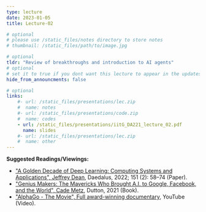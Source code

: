 ```yaml
---
type: lecture
date: 2023-01-05
title: Lecture-02

# optional
# please use /static_files/notes directory to store notes
# thumbnail: /static_files/path/to/image.jpg

# optional
tldr: "Review of breakthroughs and introduction to AI agents"
# optional
# set it to true if you dont want this lecture to appear in the updates section
hide_from_announcments: false

# optional
links: 
    #- url: /static_files/presentations/lec.zip
    #  name: notes
    #- url: /static_files/presentations/code.zip
    #  name: codes
    - url: /static_files/presentations/iitG_DA221_lecture_02.pdf
      name: slides
    #- url: /static_files/presentations/lec.zip
    #  name: other
---
```


**Suggested Readings/Viewings:**
- ["A Golden Decade of Deep Learning: Computing Systems and Applications", Jeffrey Dean](https://direct.mit.edu/daed/article/151/2/58/110623/A-Golden-Decade-of-Deep-Learning-Computing-Systems), Daedalus, 2022; 151 (2): 58–74 (Paper).
- ["Genius Makers: The Mavericks Who Brought A.I. to Google, Facebook, and the World", Cade Metz](https://www.amazon.in/Genius-Makers-Mavericks-Brought-Facebook/dp/1524742678), Dutton, 2021 (Book).
- ["AlphaGo - The Movie", Full award-winning documentary](https://www.youtube.com/watch?v=WXuK6gekU1Y), YouTube (Video).